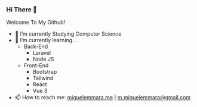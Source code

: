 ### Hi There 👋

Welcome To My Github!

- 🔭 I’m currently Studying Computer Science
- 🌱 I’m currently learning...
     - Back-End
        - Laravel
        - Node JS
     - Front-End
        - Bootstrap
        - Tailwind
        - React
        - Vue 3
- 📫 How to reach me: <a href="https://miguelemmara.me/#contact">miguelemmara.me</a> | m.miguelemmara@gmail.com

<!--
**MiguelEmmara-ai/MiguelEmmara-ai** is a ✨ _special_ ✨ repository because its `README.md` (this file) appears on your GitHub profile.
-->
